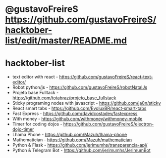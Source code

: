# @gustavoFreireS https://github.com/gustavoFreireS/hacktober-list/edit/master/README.md
# hacktober-list


* text editor with react - https://github.com/gustavoFreireS/react-text-editor/
* Robot python/js - https://github.com/gustavoFreireS/robotNatalJs
* Projeto base Fulltack - https://github.com/totabraz/projeto_base_fullstack
* Sticky programing nodes with javascript - https://github.com/ja0n/sticky
* React smart tabs -  https://github.com/EvoluxBR/react-smart-tabs
* Fast Express - https://github.com/davidcostadev/fastexpress
* With money - https://github.com/withmoney/withmoney-mobile
* Timer for coding dojos - https://github.com/gustavoFreireS/electron-dojo-timer
* Lhama Phone - https://github.com/Mazuh/lhama-phone
* Mathematician - https://github.com/Mazuh/mathematician
* Python & Flask - https://github.com/jerimumhs/transparencia-api/
* Python & Telegram Bot - https://github.com/jerimumhs/JerimumBot
